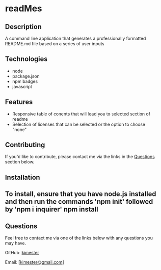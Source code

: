 # readMes

## Description 
A command line application that generates a professionally formatted README.md file based on a series of user inputs 


## Technologies
- node 
- package.json
- npm badges 
- javascript

## Features 
- Responsive table of conents that will lead you to selected section of readme
- Selection of licenses that can be selected or the option to choose "none"


## Contributing
  If you'd like to contribute, please contact me via the links in the [Questions](#questions) section below.

  ## Installation
  
  To install, ensure that you have node.js installed and then run the commands 'npm init' followed by 'npm i inquirer'
   npm install
  ---
  ## Questions
        
  Feel free to contact me via one of the links below with any questions you may have.

  GitHub: [kimester](https://github.com/kimester)

  Email: [kimester@gmail.com]
 